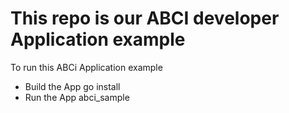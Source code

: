 # This repo is our ABCI developer Application example 
To run this ABCi Application example
- Build the App
go install
- Run the App
abci_sample


